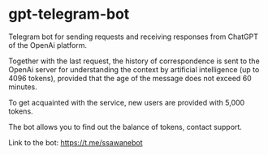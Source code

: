 # gpt-telegram-bot

Telegram bot for sending requests and receiving responses from ChatGPT of the OpenAi platform.

Together with the last request, the history of correspondence is sent to the OpenAi server for understanding the context by artificial intelligence (up to 4096 tokens), provided that the age of the message does not exceed 60 minutes.

To get acquainted with the service, new users are provided with 5,000 tokens.

The bot allows you to find out the balance of tokens, contact support.


Link to the bot: https://t.me/ssawanebot
